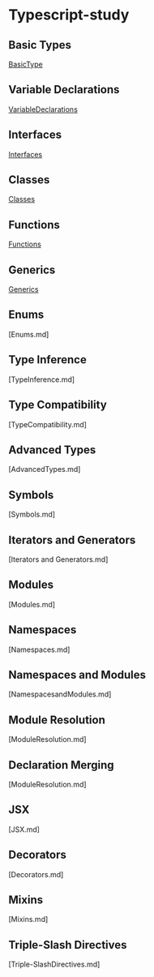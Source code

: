 # Typescript-study

## Basic Types
[BasicType](https://github.com/lunchclass/typescript/blob/master/BasicType.md)
## Variable Declarations
[VariableDeclarations](https://github.com/lunchclass/typescript/blob/master/VariableDeclarations.md)
## Interfaces
[Interfaces](https://github.com/lunchclass/typescript/blob/master/Interfaces.md)
## Classes
[Classes](https://github.com/lunchclass/typescript/blob/master/Classes.md)
## Functions
[Functions](https://github.com/lunchclass/typescript/blob/master/Functions.md)
## Generics
[Generics](https://github.com/lunchclass/typescript/blob/master/Generics.md)
## Enums
[Enums.md]
## Type Inference
[TypeInference.md]
## Type Compatibility
[TypeCompatibility.md]
## Advanced Types
[AdvancedTypes.md]
## Symbols
[Symbols.md]
## Iterators and Generators
[Iterators and Generators.md]
## Modules
[Modules.md]
## Namespaces
[Namespaces.md]
## Namespaces and Modules
[NamespacesandModules.md]
## Module Resolution
[ModuleResolution.md]
## Declaration Merging
[ModuleResolution.md]
## JSX
[JSX.md]
## Decorators
[Decorators.md]
## Mixins
[Mixins.md]
## Triple-Slash Directives
[Triple-SlashDirectives.md]


